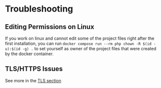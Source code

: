 # Troubleshooting

## Editing Permissions on Linux

If you work on linux and cannot edit some of the project files right after the first installation, you can run `docker compose run --rm php chown -R $(id -u):$(id -g) .` to set yourself as owner of the project files that were created by the docker container.


## TLS/HTTPS Issues

See more in the [TLS section](tls.md)
